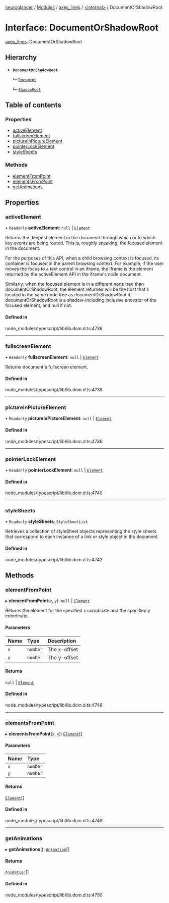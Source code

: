 [neuroglancer](../README.md) / [Modules](../modules.md) / [axes\_lines](../modules/axes_lines.md) / [<internal\>](../modules/axes_lines._internal_.md) / DocumentOrShadowRoot

# Interface: DocumentOrShadowRoot

[axes_lines](../modules/axes_lines.md).[<internal>](../modules/axes_lines._internal_.md).DocumentOrShadowRoot

## Hierarchy

- **`DocumentOrShadowRoot`**

  ↳ [`Document`](axes_lines._internal_.Document.md)

  ↳ [`ShadowRoot`](axes_lines._internal_.ShadowRoot.md)

## Table of contents

### Properties

- [activeElement](axes_lines._internal_.DocumentOrShadowRoot.md#activeelement)
- [fullscreenElement](axes_lines._internal_.DocumentOrShadowRoot.md#fullscreenelement)
- [pictureInPictureElement](axes_lines._internal_.DocumentOrShadowRoot.md#pictureinpictureelement)
- [pointerLockElement](axes_lines._internal_.DocumentOrShadowRoot.md#pointerlockelement)
- [styleSheets](axes_lines._internal_.DocumentOrShadowRoot.md#stylesheets)

### Methods

- [elementFromPoint](axes_lines._internal_.DocumentOrShadowRoot.md#elementfrompoint)
- [elementsFromPoint](axes_lines._internal_.DocumentOrShadowRoot.md#elementsfrompoint)
- [getAnimations](axes_lines._internal_.DocumentOrShadowRoot.md#getanimations)

## Properties

### activeElement

• `Readonly` **activeElement**: ``null`` \| [`Element`](../modules/axes_lines._internal_.md#element)

Returns the deepest element in the document through which or to which key events are being routed. This is, roughly speaking, the focused element in the document.

For the purposes of this API, when a child browsing context is focused, its container is focused in the parent browsing context. For example, if the user moves the focus to a text control in an iframe, the iframe is the element returned by the activeElement API in the iframe's node document.

Similarly, when the focused element is in a different node tree than documentOrShadowRoot, the element returned will be the host that's located in the same node tree as documentOrShadowRoot if documentOrShadowRoot is a shadow-including inclusive ancestor of the focused element, and null if not.

#### Defined in

node_modules/typescript/lib/lib.dom.d.ts:4736

___

### fullscreenElement

• `Readonly` **fullscreenElement**: ``null`` \| [`Element`](../modules/axes_lines._internal_.md#element)

Returns document's fullscreen element.

#### Defined in

node_modules/typescript/lib/lib.dom.d.ts:4738

___

### pictureInPictureElement

• `Readonly` **pictureInPictureElement**: ``null`` \| [`Element`](../modules/axes_lines._internal_.md#element)

#### Defined in

node_modules/typescript/lib/lib.dom.d.ts:4739

___

### pointerLockElement

• `Readonly` **pointerLockElement**: ``null`` \| [`Element`](../modules/axes_lines._internal_.md#element)

#### Defined in

node_modules/typescript/lib/lib.dom.d.ts:4740

___

### styleSheets

• `Readonly` **styleSheets**: `StyleSheetList`

Retrieves a collection of styleSheet objects representing the style sheets that correspond to each instance of a link or style object in the document.

#### Defined in

node_modules/typescript/lib/lib.dom.d.ts:4742

## Methods

### elementFromPoint

▸ **elementFromPoint**(`x`, `y`): ``null`` \| [`Element`](../modules/axes_lines._internal_.md#element)

Returns the element for the specified x coordinate and the specified y coordinate.

#### Parameters

| Name | Type | Description |
| :------ | :------ | :------ |
| `x` | `number` | The x-offset |
| `y` | `number` | The y-offset |

#### Returns

``null`` \| [`Element`](../modules/axes_lines._internal_.md#element)

#### Defined in

node_modules/typescript/lib/lib.dom.d.ts:4748

___

### elementsFromPoint

▸ **elementsFromPoint**(`x`, `y`): [`Element`](../modules/axes_lines._internal_.md#element)[]

#### Parameters

| Name | Type |
| :------ | :------ |
| `x` | `number` |
| `y` | `number` |

#### Returns

[`Element`](../modules/axes_lines._internal_.md#element)[]

#### Defined in

node_modules/typescript/lib/lib.dom.d.ts:4749

___

### getAnimations

▸ **getAnimations**(): [`Animation`](../modules/axes_lines._internal_.md#animation)[]

#### Returns

[`Animation`](../modules/axes_lines._internal_.md#animation)[]

#### Defined in

node_modules/typescript/lib/lib.dom.d.ts:4750
